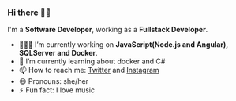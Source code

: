 ### Hi there 👋🏽

I'm a **Software Developer**, working as a **Fullstack Developer**.

- 👩🏽‍💻 I’m currently working on **JavaScript(Node.js and Angular), SQLServer and Docker**.
- 🌱 I’m currently learning about docker and C#
- 📫 How to reach me: [Twitter](https://twitter.com/pau87x) and [Instagram](https://instagram.com/pau87x)
- 😄 Pronouns: she/her
- ⚡ Fun fact: I love music
